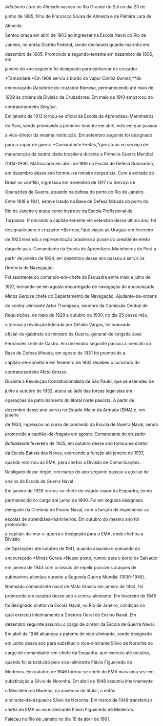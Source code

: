 

 



*Adalberto Lara de Almeida* nasceu no Rio Grande do Sul no dia 23 de

junho de 1885, filho de Francisco Sousa de Almeida e de Palmira Lara de

Almeida.



Sentou praça em abril de 1903 ao ingressar na Escola Naval do Rio de

Janeiro, no então Distrito Federal, sendo declarado guarda-marinha em

dezembro de 1905. Promovido a segundo-tenente em dezembro de 1906, em

janeiro do ano seguinte foi designado para embarcar no cruzador

*Tamandaré.*Em 1908 serviu a bordo do vapor *Carlos Gomes*,**do

encouraçado *Deodoro*e do cruzador *Barroso*, permanecendo até maio de

1909 às ordens da Divisão de Cruzadores. Em maio de 1910 embarcou no

contratorpedeiro *Sergipe*.



Em janeiro de 1913 tornou-se oficial da Escola de Aprendizes-Marinheiros

do Pará, sendo promovido a primeiro-tenente em abril, mês em que passou

a vice-diretor da mesma instituição. Em setembro seguinte foi designado

para o vapor de guerra *Comandante Freitas,*que atuou no serviço de

manutenção da neutralidade brasileira durante a Primeira Guerra Mundial

(1914-1918). Matriculado em abril de 1916 na Escola de Defesa Submarina,

em dezembro desse ano formou-se mineiro-torpedista. Com a entrada do

Brasil no conflito, ingressou em novembro de 1917 no Serviço de

Operações de Guerra, atuando na defesa do porto do Rio de Janeiro.



Entre 1918 e 1921, esteve lotado na Base de Defesa Minada do porto do

Rio de Janeiro e atuou como instrutor da Escola Profissional de

Torpedos. Promovido a capitão-tenente em setembro desse último ano, foi

designado para o cruzador *Barroso,*que viajou ao Uruguai em fevereiro

de 1923 levando a representação brasileira à posse do presidente eleito

daquele país. Comandante da Escola de Aprendizes-Marinheiros do Pará a

partir de janeiro de 1924, em dezembro desse ano passou a servir na

Diretoria de Navegação.



Foi assistente do comando-em-chefe da Esquadra entre maio e julho de

1927, tornando-se em agosto encarregado de navegação do encouraçado

*Minas Gerais*e chefe do Departamento de Navegação. Ajudante-de-ordens

do contra-almirante Artur Thompson, membro da Comissão Central de

Requisições, de maio de 1929 a outubro de 1930, no dia 25 desse mês,

vitoriosa a revolução liderada por Getúlio Vargas, foi nomeado

oficial-de-gabinete do ministro da Guerra, general-de-brigada José

Fernandes Leite de Castro. Em dezembro seguinte passou a imediato da

Base de Defesa Minada, em agosto de 1931 foi promovido a

capitão-de-corveta e em fevereiro de 1932 recebeu o comando do

contratorpedeiro *Mato Grosso.*



Durante a Revolução Constitucionalista de São Paulo, que se estendeu de

julho a outubro de 1932, atuou ao lado das forças legalistas em

operações de patrulhamento do litoral norte paulista. A partir de

dezembro desse ano serviu no Estado-Maior da Armada (EMA) e, em janeiro

de 1934, ingressou no curso de comando da Escola de Guerra Naval, sendo

promovido a capitão-de-fragata em agosto. Comandante do cruzador

*Bahia*desde fevereiro de 1935, em outubro desse ano tornou-se diretor

da Escola Batista das Neves, exercendo a função até janeiro de 1937,

quando retornou ao EMA, para chefiar a Divisão de Comunicações.

Desligado desse órgão, em março do ano seguinte passou a auxiliar de

ensino da Escola de Guerra Naval.



Em janeiro de 1939 tornou-se chefe do estado-maior da Esquadra, tendo

permanecido no cargo até junho de 1940. Foi em seguida designado

delegado da Diretoria de Ensino Naval, com a função de inspecionar as

escolas de aprendizes-marinheiros. Em outubro do mesmo ano foi promovido

a capitão-de-mar-e-guerra e designado para o EMA, onde chefiou a Divisão

de Operações até outubro de 1941, quando assumiu o comando do

encouraçado *Minas Gerais.*Nesse posto, rumou para o porto de Salvador

em janeiro de 1943 com a missão de repelir possíveis ataques de

submarinos alemães durante a Segunda Guerra Mundial (1939-1945).



Nomeado comandante naval de Mato Grosso em janeiro de 1944, foi

promovido em outubro desse ano a contra-almirante. Em fevereiro de 1945

foi designado diretor da Escola Naval, no Rio de Janeiro, condição na

qual exerceu interinamente a Diretoria Geral do Ensino Naval. Em

dezembro seguinte assumiu o cargo de diretor da Escola de Guerra Naval.



Em abril de 1946 alcançou a patente de vice-almirante, sendo designado

em junho desse ano para substituir o vice-almirante Sílvio de Noronha no

cargo de comandante-em-chefe da Esquadra, que exerceu até outubro,

quando foi substituído pelo vice-almirante Flávio Figueiredo de

Medeiros. Em outubro de 1946 tornou-se chefe do EMA mais uma vez em

substituição a Sílvio de Noronha. Em abril de 1948 assumiu interinamente

o Ministério da Marinha, na ausência do titular, o então

almirante-de-esquadra Sílvio de Noronha. Em março de 1949 transferiu a

chefia do EMA ao vice-almirante Flávio Figueiredo de Medeiros.



Faleceu no Rio de Janeiro no dia 16 de abril de 1961.



 




